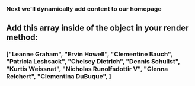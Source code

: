 ### Next we'll dynamically add content to our homepage

## Add this array inside of the object in your render method:

### ["Leanne Graham", "Ervin Howell", "Clementine Bauch", "Patricia Lesbsack", "Chelsey Dietrich", "Dennis Schulist", "Kurtis Weissnat", "Nicholas Runolfsdottir V", "Glenna Reichert", "Clementina DuBuque", ]